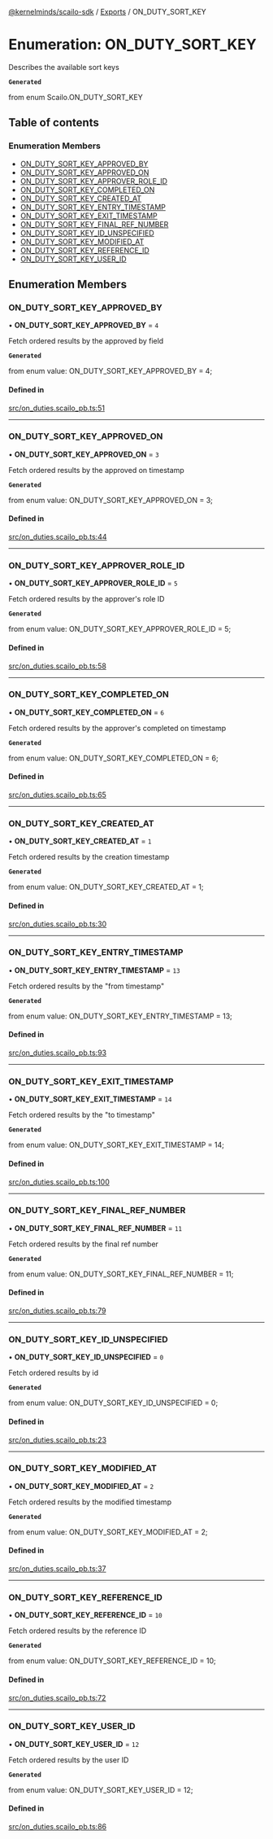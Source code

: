 [@kernelminds/scailo-sdk](../README.md) / [Exports](../modules.md) / ON\_DUTY\_SORT\_KEY

# Enumeration: ON\_DUTY\_SORT\_KEY

Describes the available sort keys

**`Generated`**

from enum Scailo.ON_DUTY_SORT_KEY

## Table of contents

### Enumeration Members

- [ON\_DUTY\_SORT\_KEY\_APPROVED\_BY](ON_DUTY_SORT_KEY.md#on_duty_sort_key_approved_by)
- [ON\_DUTY\_SORT\_KEY\_APPROVED\_ON](ON_DUTY_SORT_KEY.md#on_duty_sort_key_approved_on)
- [ON\_DUTY\_SORT\_KEY\_APPROVER\_ROLE\_ID](ON_DUTY_SORT_KEY.md#on_duty_sort_key_approver_role_id)
- [ON\_DUTY\_SORT\_KEY\_COMPLETED\_ON](ON_DUTY_SORT_KEY.md#on_duty_sort_key_completed_on)
- [ON\_DUTY\_SORT\_KEY\_CREATED\_AT](ON_DUTY_SORT_KEY.md#on_duty_sort_key_created_at)
- [ON\_DUTY\_SORT\_KEY\_ENTRY\_TIMESTAMP](ON_DUTY_SORT_KEY.md#on_duty_sort_key_entry_timestamp)
- [ON\_DUTY\_SORT\_KEY\_EXIT\_TIMESTAMP](ON_DUTY_SORT_KEY.md#on_duty_sort_key_exit_timestamp)
- [ON\_DUTY\_SORT\_KEY\_FINAL\_REF\_NUMBER](ON_DUTY_SORT_KEY.md#on_duty_sort_key_final_ref_number)
- [ON\_DUTY\_SORT\_KEY\_ID\_UNSPECIFIED](ON_DUTY_SORT_KEY.md#on_duty_sort_key_id_unspecified)
- [ON\_DUTY\_SORT\_KEY\_MODIFIED\_AT](ON_DUTY_SORT_KEY.md#on_duty_sort_key_modified_at)
- [ON\_DUTY\_SORT\_KEY\_REFERENCE\_ID](ON_DUTY_SORT_KEY.md#on_duty_sort_key_reference_id)
- [ON\_DUTY\_SORT\_KEY\_USER\_ID](ON_DUTY_SORT_KEY.md#on_duty_sort_key_user_id)

## Enumeration Members

### ON\_DUTY\_SORT\_KEY\_APPROVED\_BY

• **ON\_DUTY\_SORT\_KEY\_APPROVED\_BY** = ``4``

Fetch ordered results by the approved by field

**`Generated`**

from enum value: ON_DUTY_SORT_KEY_APPROVED_BY = 4;

#### Defined in

[src/on_duties.scailo_pb.ts:51](https://github.com/scailo/ts-sdk/blob/c10a36b57201dfa5903d4b53efa1e62aa6208936/src/on_duties.scailo_pb.ts#L51)

___

### ON\_DUTY\_SORT\_KEY\_APPROVED\_ON

• **ON\_DUTY\_SORT\_KEY\_APPROVED\_ON** = ``3``

Fetch ordered results by the approved on timestamp

**`Generated`**

from enum value: ON_DUTY_SORT_KEY_APPROVED_ON = 3;

#### Defined in

[src/on_duties.scailo_pb.ts:44](https://github.com/scailo/ts-sdk/blob/c10a36b57201dfa5903d4b53efa1e62aa6208936/src/on_duties.scailo_pb.ts#L44)

___

### ON\_DUTY\_SORT\_KEY\_APPROVER\_ROLE\_ID

• **ON\_DUTY\_SORT\_KEY\_APPROVER\_ROLE\_ID** = ``5``

Fetch ordered results by the approver's role ID

**`Generated`**

from enum value: ON_DUTY_SORT_KEY_APPROVER_ROLE_ID = 5;

#### Defined in

[src/on_duties.scailo_pb.ts:58](https://github.com/scailo/ts-sdk/blob/c10a36b57201dfa5903d4b53efa1e62aa6208936/src/on_duties.scailo_pb.ts#L58)

___

### ON\_DUTY\_SORT\_KEY\_COMPLETED\_ON

• **ON\_DUTY\_SORT\_KEY\_COMPLETED\_ON** = ``6``

Fetch ordered results by the approver's completed on timestamp

**`Generated`**

from enum value: ON_DUTY_SORT_KEY_COMPLETED_ON = 6;

#### Defined in

[src/on_duties.scailo_pb.ts:65](https://github.com/scailo/ts-sdk/blob/c10a36b57201dfa5903d4b53efa1e62aa6208936/src/on_duties.scailo_pb.ts#L65)

___

### ON\_DUTY\_SORT\_KEY\_CREATED\_AT

• **ON\_DUTY\_SORT\_KEY\_CREATED\_AT** = ``1``

Fetch ordered results by the creation timestamp

**`Generated`**

from enum value: ON_DUTY_SORT_KEY_CREATED_AT = 1;

#### Defined in

[src/on_duties.scailo_pb.ts:30](https://github.com/scailo/ts-sdk/blob/c10a36b57201dfa5903d4b53efa1e62aa6208936/src/on_duties.scailo_pb.ts#L30)

___

### ON\_DUTY\_SORT\_KEY\_ENTRY\_TIMESTAMP

• **ON\_DUTY\_SORT\_KEY\_ENTRY\_TIMESTAMP** = ``13``

Fetch ordered results by the "from timestamp"

**`Generated`**

from enum value: ON_DUTY_SORT_KEY_ENTRY_TIMESTAMP = 13;

#### Defined in

[src/on_duties.scailo_pb.ts:93](https://github.com/scailo/ts-sdk/blob/c10a36b57201dfa5903d4b53efa1e62aa6208936/src/on_duties.scailo_pb.ts#L93)

___

### ON\_DUTY\_SORT\_KEY\_EXIT\_TIMESTAMP

• **ON\_DUTY\_SORT\_KEY\_EXIT\_TIMESTAMP** = ``14``

Fetch ordered results by the "to timestamp"

**`Generated`**

from enum value: ON_DUTY_SORT_KEY_EXIT_TIMESTAMP = 14;

#### Defined in

[src/on_duties.scailo_pb.ts:100](https://github.com/scailo/ts-sdk/blob/c10a36b57201dfa5903d4b53efa1e62aa6208936/src/on_duties.scailo_pb.ts#L100)

___

### ON\_DUTY\_SORT\_KEY\_FINAL\_REF\_NUMBER

• **ON\_DUTY\_SORT\_KEY\_FINAL\_REF\_NUMBER** = ``11``

Fetch ordered results by the final ref number

**`Generated`**

from enum value: ON_DUTY_SORT_KEY_FINAL_REF_NUMBER = 11;

#### Defined in

[src/on_duties.scailo_pb.ts:79](https://github.com/scailo/ts-sdk/blob/c10a36b57201dfa5903d4b53efa1e62aa6208936/src/on_duties.scailo_pb.ts#L79)

___

### ON\_DUTY\_SORT\_KEY\_ID\_UNSPECIFIED

• **ON\_DUTY\_SORT\_KEY\_ID\_UNSPECIFIED** = ``0``

Fetch ordered results by id

**`Generated`**

from enum value: ON_DUTY_SORT_KEY_ID_UNSPECIFIED = 0;

#### Defined in

[src/on_duties.scailo_pb.ts:23](https://github.com/scailo/ts-sdk/blob/c10a36b57201dfa5903d4b53efa1e62aa6208936/src/on_duties.scailo_pb.ts#L23)

___

### ON\_DUTY\_SORT\_KEY\_MODIFIED\_AT

• **ON\_DUTY\_SORT\_KEY\_MODIFIED\_AT** = ``2``

Fetch ordered results by the modified timestamp

**`Generated`**

from enum value: ON_DUTY_SORT_KEY_MODIFIED_AT = 2;

#### Defined in

[src/on_duties.scailo_pb.ts:37](https://github.com/scailo/ts-sdk/blob/c10a36b57201dfa5903d4b53efa1e62aa6208936/src/on_duties.scailo_pb.ts#L37)

___

### ON\_DUTY\_SORT\_KEY\_REFERENCE\_ID

• **ON\_DUTY\_SORT\_KEY\_REFERENCE\_ID** = ``10``

Fetch ordered results by the reference ID

**`Generated`**

from enum value: ON_DUTY_SORT_KEY_REFERENCE_ID = 10;

#### Defined in

[src/on_duties.scailo_pb.ts:72](https://github.com/scailo/ts-sdk/blob/c10a36b57201dfa5903d4b53efa1e62aa6208936/src/on_duties.scailo_pb.ts#L72)

___

### ON\_DUTY\_SORT\_KEY\_USER\_ID

• **ON\_DUTY\_SORT\_KEY\_USER\_ID** = ``12``

Fetch ordered results by the user ID

**`Generated`**

from enum value: ON_DUTY_SORT_KEY_USER_ID = 12;

#### Defined in

[src/on_duties.scailo_pb.ts:86](https://github.com/scailo/ts-sdk/blob/c10a36b57201dfa5903d4b53efa1e62aa6208936/src/on_duties.scailo_pb.ts#L86)
